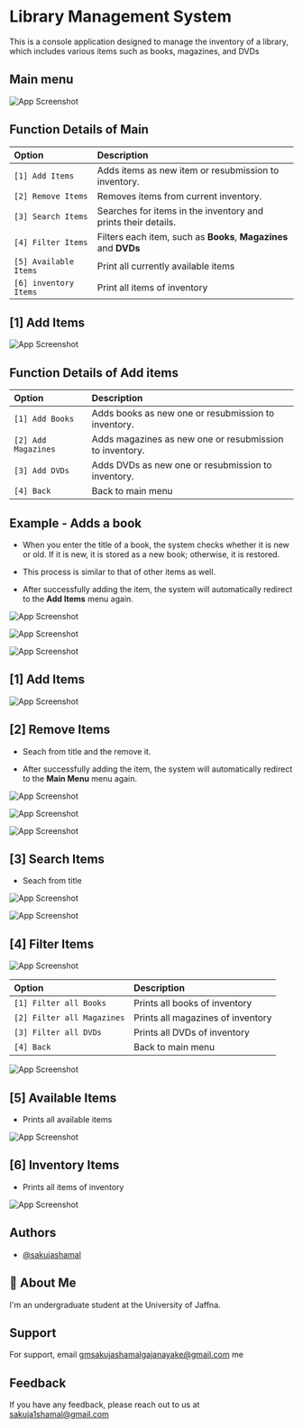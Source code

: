 
# Library Management System

This is a console application designed to manage the inventory of a library, which includes various items such as books, magazines, and DVDs


## Main menu

![App Screenshot](https://raw.githubusercontent.com/gmssgajanayake/Library_Managment_System/master/Screenshot%202025-01-14%20at%2012.16.17.png)


## Function Details of Main





| Option |  Description                |
| :---------------- |  :------------------------------------ |
| `[1] Add Items`        |  Adds items as new item or resubmission to inventory.        |
| `[2] Remove Items`        |  Removes items from current inventory.       |
| `[3] Search Items`        |  Searches for items in the inventory and prints their details.        |
| `[4] Filter Items`        |  Filters each item, such as **Books**, **Magazines** and **DVDs**        |
| `[5] Available Items`        |  Print all currently available items        |
| `[6] inventory Items`        |  Print all items of inventory        |




## [1] Add Items

![App Screenshot](https://raw.githubusercontent.com/gmssgajanayake/Library_Managment_System/master/Screenshot%202025-01-14%20at%2012.50.32.png)


## Function Details of Add items 





| Option |  Description                |
| :---------------- |  :------------------------------------ |
| `[1] Add Books`        |  Adds books as new one or resubmission to inventory.        |
| `[2] Add Magazines`        |  Adds magazines as new one or resubmission to inventory.       |
| `[3] Add DVDs`        |  Adds DVDs as new one or resubmission to inventory.         |
| `[4] Back`        |  Back to main menu        |




## Example - Adds a book

* When you enter the title of a book, the system checks whether it is new or old. If it is new, it is stored as a new book; otherwise, it is restored.

* This process is similar to that of other items as well.

* After successfully adding the item, the system will automatically redirect to the **Add Items** menu again.

![App Screenshot](https://raw.githubusercontent.com/gmssgajanayake/Library_Managment_System/master/Screenshot%202025-01-14%20at%2013.21.10.png)

![App Screenshot](https://raw.githubusercontent.com/gmssgajanayake/Library_Managment_System/master/Screenshot%202025-01-14%20at%2013.35.27.png)

![App Screenshot](https://raw.githubusercontent.com/gmssgajanayake/Library_Managment_System/master/Screenshot%202025-01-14%20at%2013.23.03.png)


## [1] Add Items

![App Screenshot](https://raw.githubusercontent.com/gmssgajanayake/Library_Managment_System/master/Screenshot%202025-01-14%20at%2012.50.32.png)


## [2] Remove Items

* Seach from title and the remove it.

* After successfully adding the item, the system will automatically redirect to the **Main Menu** menu again.

![App Screenshot](https://raw.githubusercontent.com/gmssgajanayake/Library_Managment_System/master/Screenshot%202025-01-14%20at%2013.51.19.png)

![App Screenshot](https://raw.githubusercontent.com/gmssgajanayake/Library_Managment_System/master/Screenshot%202025-01-14%20at%2014.19.52.png)

![App Screenshot](https://raw.githubusercontent.com/gmssgajanayake/Library_Managment_System/master/Screenshot%202025-01-14%20at%2014.19.38.png)
## [3] Search Items

* Seach from title

![App Screenshot](https://raw.githubusercontent.com/gmssgajanayake/Library_Managment_System/master/Screenshot%202025-01-14%20at%2014.29.41.png)

![App Screenshot](https://raw.githubusercontent.com/gmssgajanayake/Library_Managment_System/master/Screenshot%202025-01-14%20at%2014.30.04.png)

## [4] Filter Items


![App Screenshot](https://raw.githubusercontent.com/gmssgajanayake/Library_Managment_System/master/Screenshot%202025-01-14%20at%2014.42.59.png)

| Option |  Description                |
| :---------------- |  :------------------------------------ |
| `[1] Filter all Books`        |  Prints all books of inventory        |
| `[2] Filter all Magazines`        |  Prints all magazines of inventory    |
| `[3] Filter all DVDs`        |  Prints all DVDs of inventory      |
| `[4] Back`        |  Back to main menu        |

![App Screenshot](https://raw.githubusercontent.com/gmssgajanayake/Library_Managment_System/master/Screenshot%202025-01-14%20at%2014.43.26.png)

## [5] Available Items

* Prints all available items

![App Screenshot](https://raw.githubusercontent.com/gmssgajanayake/Library_Managment_System/master/Screenshot%202025-01-14%20at%2014.44.07.png)


## [6] Inventory Items

* Prints all items of inventory

![App Screenshot](https://raw.githubusercontent.com/gmssgajanayake/Library_Managment_System/master/Screenshot%202025-01-14%20at%2014.44.30.png)

## Authors

- [@sakujashamal](https://github.com/gmssgajanayake)


## 🚀 About Me
I'm an undergraduate student at the University of Jaffna.


## Support

For support, email gmsakujashamalgajanayake@gmail.com me

## Feedback

If you have any feedback, please reach out to us at sakuja1shamal@gmail.com

